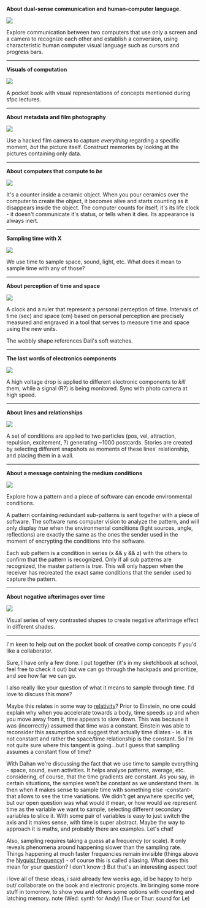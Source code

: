 
**About dual-sense communication and human-computer language.**

![](https://hackpad-attachments.s3.amazonaws.com/hackpad.com_Rt6HUtbBzw5_p.77457_1383420427723_boxes.jpeg) 

Explore communication between two computers that use only a screen and a camera to recognize each other and establish a conversion, using characteristic human computer visual language such as cursors and progress bars.

___

**Visuals of computation**

![](https://hackpad-attachments.s3.amazonaws.com/hackpad.com_Rt6HUtbBzw5_p.77457_1383420450305_book.jpeg) 

A pocket book with visual representations of concepts mentioned during sfpc lectures.

___

**About metadata and film photography**

![](https://hackpad-attachments.s3.amazonaws.com/hackpad.com_Rt6HUtbBzw5_p.77457_1383420460710_camera.jpeg) 

Use a hacked film camera to capture _everything_ regarding a specific moment, _but_ the picture itself. Construct memories by looking at the pictures containing only data.

___

**About computers that compute to _be_**

![](https://hackpad-attachments.s3.amazonaws.com/hackpad.com_Rt6HUtbBzw5_p.77457_1383420474450_ceramics.jpeg) 

It's a counter inside a ceramic object. When you pour ceramics over the computer to create the object, it becomes alive and starts counting as it disappears inside the object. The computer counts for itself, it's its life clock - it doesn't communicate it's status, or tells when it dies. Its appearance is always inert.

___

**Sampling time with X**

![](https://hackpad-attachments.s3.amazonaws.com/hackpad.com_Rt6HUtbBzw5_p.77457_1383420480319_time.jpeg) 

We use time to sample space, sound, light, etc. What does it mean to sample time with any of those?

___

**About perception of time and space**

![](https://hackpad-attachments.s3.amazonaws.com/hackpad.com_Rt6HUtbBzw5_p.77457_1383420493759_clock.jpeg) 

A clock and a ruler that represent a personal perception of time. Intervals of time (sec) and space (cm) based on personal perception are precisely measured and engraved in a tool that serves to measure time and space using the new units.

The wobbly shape references Dali's soft watches.

___

**The last words of electronics components**

![](https://hackpad-attachments.s3.amazonaws.com/hackpad.com_Rt6HUtbBzw5_p.77457_1383420502038_die.jpeg) 

A high voltage drop is applied to different electronic components to _kill_ them, while a signal (R?) is being monitored. Sync with photo camera at high speed.

___

**About lines and relationships**

![](https://hackpad-attachments.s3.amazonaws.com/hackpad.com_Rt6HUtbBzw5_p.77457_1383420539910_lines.jpeg) 

A set of conditions are applied to two particles (pos, vel, attraction, repulsion, excitement, ?) generating ~1000 postcards. Stories are created by selecting different snapshots as moments of these lines' relationship, and placing them in a wall.

___

**About a message containing the medium conditions**

![](https://hackpad-attachments.s3.amazonaws.com/hackpad.com_Rt6HUtbBzw5_p.77457_1383420545099_redundancy.jpeg) 

Explore how a pattern and a piece of software can encode environmental conditions.

A pattern containing redundant sub-patterns is sent together with a piece of software. The software runs computer vision to analyze the pattern, and will only display _true_ when the environmental conditions (light sources, angle, reflections) are exactly the same as the ones the sender used in the moment of encrypting the conditions into the software.

Each sub pattern is a condition in series (x && y && z) with the others to confirm that the pattern is recognized. Only if all sub patterns are recognized, the master pattern is _true_. This will only happen when the receiver has recreated the exact same conditions that the sender used to capture the pattern.

___

**About negative afterimages over time**

![](https://hackpad-attachments.s3.amazonaws.com/hackpad.com_Rt6HUtbBzw5_p.77457_1383420556893_retina.jpeg) 

Visual series of very contrasted shapes to create negative afterimage effect in different shades.

___

I'm keen to help out on the pocket book of creative comp concepts if you'd like a collaborator.

Sure, I have only a few done. I put together (it's in my sketchbook at school, feel free to check it out) but we can go through the hackpads and prioritize, and see how far we can go.

I also really like your question of what it means to sample through time. I'd love to discuss this more?

Maybe this relates in some way to [relativity](http://en.wikipedia.org/wiki/Special_relativity)? Prior to Einstein, no one could explain why when you accelerate towards a body, time speeds up and when you move away from it, time appears to slow down. This was because it was (incorrectly) assumed that time was a constant. Einstein was able to reconsider this assumption and suggest that actually time dilates - ie. it is not constant and rather the space/time relationship is the constant. So I'm not quite sure where this tangent is going...but I guess that sampling assumes a constant flow of time? 

With Dahan we're discussing the fact that we use time to sample everything - space, sound, even activities. It helps analyse patterns, average, etc. considering, of course, that the time gradients are constant. As you say, in certain situations, the samples won't be constant as we understand them. Is then when it makes sense to sample time with something else -constant- that allows to see the time variations. We didn't get anywhere specific yet, but our open question was what would it mean, or how would we represent time as the variable we want to sample, selecting different secondary variables to slice it. With some pair of variables is easy to just switch the axis and it makes sense, with time is super abstract. Maybe the way to approach it is maths, and probably there are examples. Let's chat!

Also, sampling requires taking a guess at a frequency (or scale). It only reveals phenomena around happening slower than the sampling rate. Things happening at much faster frequencies remain invisible (things above the [Nyquist frequency](http://en.wikipedia.org/wiki/Nyquist_frequency)) - of course this is called aliasing. What does this mean for your question? I don't know :) But that's an interesting aspect too!

i love all of these ideas, i said already few weeks ago, id be happy to help out/ collaborate on the book and electronic projects. Im bringing some more stuff in tomorrow, to show you and others some options with counting and latching memory. note (Wed: synth for Andy) (Tue or Thur: sound for Le)  

